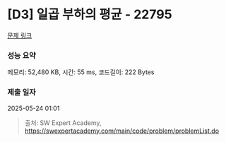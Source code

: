 # [D3] 일곱 부하의 평균 - 22795 

[문제 링크](https://swexpertacademy.com/main/code/problem/problemDetail.do?contestProbId=AZND_Dyq8SUDFAWB) 

### 성능 요약

메모리: 52,480 KB, 시간: 55 ms, 코드길이: 222 Bytes

### 제출 일자

2025-05-24 01:01



> 출처: SW Expert Academy, https://swexpertacademy.com/main/code/problem/problemList.do
